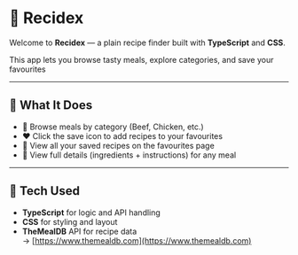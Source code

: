 # 🍴 Recidex

Welcome to **Recidex** — a plain recipe finder built with **TypeScript** and **CSS**.

This app lets you browse tasty meals, explore categories, and save your favourites

---

## 🚀 What It Does

- 🔎 Browse meals by category (Beef, Chicken, etc.)
- ❤️ Click the save icon to add recipes to your favourites
- 📁 View all your saved recipes on the favourites page
- 🧾 View full details (ingredients + instructions) for any meal

---

## 🧠 Tech Used

- **TypeScript** for logic and API handling
- **CSS** for styling and layout
- **TheMealDB** API for recipe data  
  → [https://www.themealdb.com](https://www.themealdb.com)  